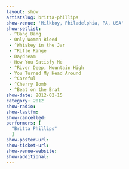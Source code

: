 ```yaml
---
layout: show
artistslug: britta-phillips
show-venue: 'Milkboy, Philadelphia, PA, USA'
show-setlist: 
 - ^Bang Bang
 - Only Women Bleed
 - ^Whiskey in the Jar
 - ^Rifle Range
 - Daydream
 - How You Satisfy Me
 - ^River Deep, Mountain High
 - You Turned My Head Around
 - ^Careful
 - ^Cherry Bomb
 - ^Beat on the Brat
show-date: 2012-02-15
category: 2012
show-radio: 
show-lastfm: 
show-cancelled: 
performers: [
  "Britta Phillips"
  ]
show-poster-url: 
show-ticket-url: 
show-venue-website: 
show-additional: 
---
```


